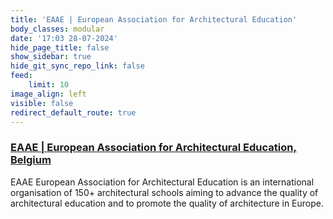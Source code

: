 ```yaml
---
title: 'EAAE | European Association for Architectural Education'
body_classes: modular
date: '17:03 28-07-2024'
hide_page_title: false
show_sidebar: true
hide_git_sync_repo_link: false
feed:
    limit: 10
image_align: left
visible: false
redirect_default_route: true
---
```


### [EAAE | European Association for Architectural Education, Belgium](https://www.eaae.be)

EAAE European Association for Architectural Education is an international organisation of 150+ architectural schools aiming to advance the quality of architectural education and to promote the quality of architecture in Europe.